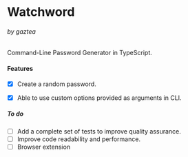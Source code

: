 # Watchword
###### by gaztea

Command-Line Password Generator in TypeScript.

#### Features
- [x] Create a random password.
- [x] Able to use custom options provided as arguments in CLI.


##### To do
- [ ] Add a complete set of tests to improve quality assurance.
- [ ] Improve code readability and performance.
- [ ] Browser extension